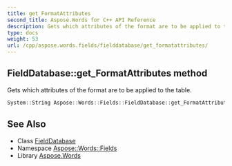 ```yaml
---
title: get_FormatAttributes
second_title: Aspose.Words for C++ API Reference
description: Gets which attributes of the format are to be applied to the table.
type: docs
weight: 53
url: /cpp/aspose.words.fields/fielddatabase/get_formatattributes/
---
```

## FieldDatabase::get_FormatAttributes method


Gets which attributes of the format are to be applied to the table.

```cpp
System::String Aspose::Words::Fields::FieldDatabase::get_FormatAttributes()
```

## See Also

* Class [FieldDatabase](../)
* Namespace [Aspose::Words::Fields](../../)
* Library [Aspose.Words](../../../)
